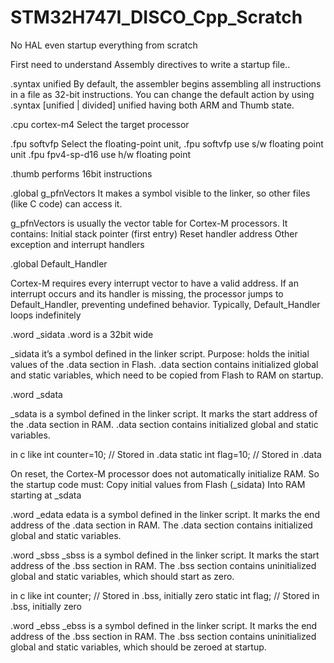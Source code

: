 # STM32H747I_DISCO_Cpp_Scratch
No HAL even startup everything from scratch

First need to understand Assembly directives to write a startup file..

.syntax unified
By default, the assembler begins assembling all instructions in a file as 32-bit instructions. You can change the default action by using .syntax  [unified | divided] unified having both ARM and Thumb state.

.cpu cortex-m4
Select the target processor

.fpu softvfp
Select the floating-point unit, .fpu softvfp use s/w floating point unit .fpu fpv4-sp-d16 use h/w floating point 

.thumb
performs 16bit instructions

.global  g_pfnVectors
It makes a symbol visible to the linker, so other files (like C code) can access it.

g_pfnVectors is usually the vector table for Cortex-M processors.
It contains:
Initial stack pointer (first entry)
Reset handler address
Other exception and interrupt handlers

.global  Default_Handler

Cortex-M requires every interrupt vector to have a valid address.
If an interrupt occurs and its handler is missing, the processor jumps to Default_Handler, preventing undefined behavior.
Typically, Default_Handler loops indefinitely


.word  _sidata
.word is a 32bit wide 

_sidata it’s a symbol defined in the linker script.
Purpose: holds the initial values of the .data section in Flash.
.data section contains initialized global and static variables, which need to be copied from Flash to RAM on startup.

.word  _sdata

_sdata is a symbol defined in the linker script.
It marks the start address of the .data section in RAM.
.data section contains initialized global and static variables.

in c like 
int counter=10;      // Stored in .data
static int flag=10;  // Stored in .data

On reset, the Cortex-M processor does not automatically initialize RAM.
So the startup code must:
Copy initial values from Flash (_sidata)
Into RAM starting at _sdata

.word  _edata
edata is a symbol defined in the linker script.
It marks the end address of the .data section in RAM.
The .data section contains initialized global and static variables.

.word  _sbss
_sbss is a symbol defined in the linker script.
It marks the start address of the .bss section in RAM.
The .bss section contains uninitialized global and static variables, which should start as zero.

in c like 
int counter;      // Stored in .bss, initially zero
static int flag;  // Stored in .bss, initially zero

.word  _ebss
_ebss is a symbol defined in the linker script.
It marks the end address of the .bss section in RAM.
The .bss section contains uninitialized global and static variables, which should be zeroed at startup.
